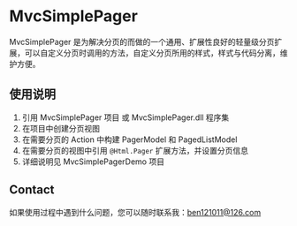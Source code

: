 # MvcSimplePager
MvcSimplePager 是为解决分页的而做的一个通用、扩展性良好的轻量级分页扩展，可以自定义分页时调用的方法，自定义分页所用的样式，样式与代码分离，维护方便。

## 使用说明
1. 引用 MvcSimplePager 项目 或 MvcSimplePager.dll 程序集
2. 在项目中创建分页视图
3. 在需要分页的 Action 中构建 PagerModel 和 PagedListModel
4. 在需要分页的视图中引用 `@Html.Pager` 扩展方法，并设置分页信息
5. 详细说明见 MvcSimplePagerDemo 项目

## Contact
如果使用过程中遇到什么问题，您可以随时联系我：<ben121011@126.com>